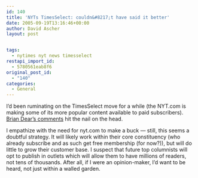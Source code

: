 ```yaml
---
id: 140
title: 'NYTs TimesSelect: couldn&#8217;t have said it better'
date: 2005-09-19T13:16:46+00:00
author: David Ascher
layout: post


tags:
  - nytimes nyt news timesselect
restapi_import_id:
  - 5780561eab8f6
original_post_id:
  - "140"
categories:
  - General
---
```

I&#8217;d been ruminating on the TimesSelect move for a while (the NYT.com is making some of its more popular content available to paid subscribers). [Brian Dear&#8217;s comments](http://www.brianstorms.com/archives/000607.html) hit the nail on the head.

I empathize with the need for nyt.com to make a buck &#8212; still, this seems a doubtful strategy. It will likely work within their core constituency (who already subscribe and as such get free membership (for now?)), but will do little to grow their customer base. I suspect that future top columnists will opt to publish in outlets which will allow them to have millions of readers, not tens of thousands. After all, if I were an opinion-maker, I&#8217;d want to be heard, not just within a walled garden.